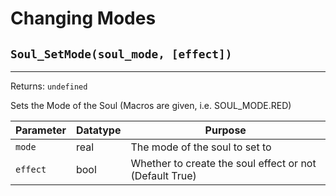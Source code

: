 # Changing Modes

## `Soul_SetMode(soul_mode, [effect])`
---
 Returns: `undefined`

Sets the Mode of the Soul (Macros are given, i.e. SOUL_MODE.RED)

| Parameter | Datatype  | Purpose |
|-----------|-----------|---------|
|`mode` |real |The mode of the soul to set to |
|`effect` |bool |Whether to create the soul effect or not (Default True) |





























